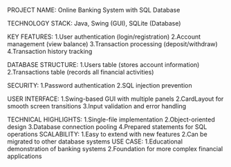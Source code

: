 PROJECT NAME: Online Banking System with SQL Database

TECHNOLOGY STACK: Java, Swing (GUI), SQLite (Database)

KEY FEATURES:
  1.User authentication (login/registration)
  2.Account management (view balance)
  3.Transaction processing (deposit/withdraw)
  4.Transaction history tracking
  
DATABASE STRUCTURE:
  1.Users table (stores account information)
  2.Transactions table (records all financial activities)
  
SECURITY:
  1.Password authentication
  2.SQL injection prevention
  
USER INTERFACE:
  1.Swing-based GUI with multiple panels
  2.CardLayout for smooth screen transitions
  3.Input validation and error handling
  
TECHNICAL HIGHLIGHTS:
  1.Single-file implementation
  2.Object-oriented design
  3.Database connection pooling
  4.Prepared statements for SQL operations
SCALABILITY:
  1.Easy to extend with new features
  2.Can be migrated to other database systems
USE CASE:
  1.Educational demonstration of banking systems
  2.Foundation for more complex financial applications
